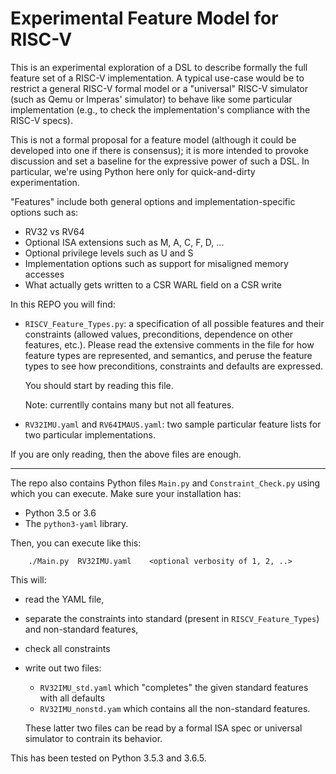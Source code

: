 # Experimental Feature Model for RISC-V

This is an experimental exploration of a DSL to describe formally the
full feature set of a RISC-V implementation.  A typical use-case would
be to restrict a general RISC-V formal model or a "universal" RISC-V
simulator (such as Qemu or Imperas' simulator) to behave like some
particular implementation (e.g., to check the implementation's
compliance with the RISC-V specs).

This is not a formal proposal for a feature model (although it could
be developed into one if there is consensus); it is more intended to
provoke discussion and set a baseline for the expressive power of such
a DSL.  In particular, we're using Python here only for
quick-and-dirty experimentation.

"Features" include both general options and implementation-specific
options such as:

- RV32 vs RV64
- Optional ISA extensions such as M, A, C, F, D, ...
- Optional privilege levels such as U and S
- Implementation options such as support for misaligned memory accesses
- What actually gets written to a CSR WARL field on a CSR write

In this REPO you will find:

- `RISCV_Feature_Types.py`: a specification of all possible features
    and their constraints (allowed values, preconditions, dependence
    on other features, etc.).  Please read the extensive comments in
    the file for how feature types are represented, and semantics, and
    peruse the feature types to see how preconditions, constraints and
    defaults are expressed.

    You should start by reading this file.

    Note: currentlly contains many but not all features.

- `RV32IMU.yaml` and `RV64IMAUS.yaml`: two sample particular feature lists
    for two particular implementations.

If you are only reading, then the above files are enough.

----------------------------------------------------------------

The repo also contains Python files `Main.py` and
`Constraint_Check.py` using which you can execute.  Make sure your
installation has:

- Python 3.5 or 3.6
- The `python3-yaml` library.

Then, you can execute like this:

        ./Main.py  RV32IMU.yaml    <optional verbosity of 1, 2, ..>

This will:

 - read the YAML file,
 - separate the constraints into standard (present in `RISCV_Feature_Types`) and non-standard features,
 - check all constraints
 - write out two files:
     - `RV32IMU_std.yaml` which "completes" the given standard features with all defaults
     - `RV32IMU_nonstd.yam` which contains all the non-standard features.

   These latter two files can be read by a formal ISA spec or universal
   simulator to contrain its behavior.

This has been tested on Python 3.5.3 and 3.6.5.
